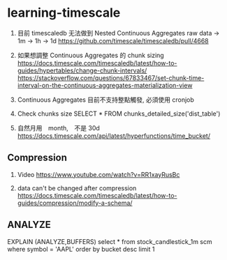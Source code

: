 # learning-timescale

1. 目前 timescaledb 无法做到 Nested Continuous Aggregates
raw data → 1m → 1h → 1d
<https://github.com/timescale/timescaledb/pull/4668>

1. 如果想調整 Continuous Aggregates 的 chunk sizing
<https://docs.timescale.com/timescaledb/latest/how-to-guides/hypertables/change-chunk-intervals/>
<https://stackoverflow.com/questions/67833467/set-chunk-time-interval-on-the-continuous-aggregates-materialization-view>

1. Continuous Aggregates 目前不支持整點觸發, 必須使用 cronjob

1. Check chunks size
SELECT * FROM chunks_detailed_size('dist_table')

1. 自然月用　month,　不是 30d
<https://docs.timescale.com/api/latest/hyperfunctions/time_bucket/>

## Compression

1. Video
<https://www.youtube.com/watch?v=RR1xayRusBc>

1. data can't be changed after compression
<https://docs.timescale.com/timescaledb/latest/how-to-guides/compression/modify-a-schema/>

## ANALYZE

EXPLAIN (ANALYZE,BUFFERS)
select *
from stock_candlestick_1m scm
where symbol = 'AAPL'
order by bucket desc
limit 1
